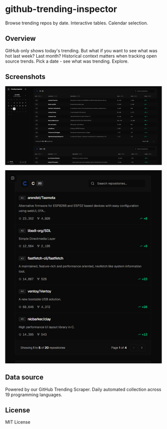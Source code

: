 # github-trending-inspector

Browse trending repos by date. Interactive tables. Calendar selection.

## Overview

GitHub only shows today's trending. But what if you want to see what was hot last week? Last month? Historical context matters when tracking open source trends. Pick a date - see what was trending. Explore.

## Screenshots

<p align="center">
  <img src="./.github/screenshot.png" alt="Desktop view" width="800">
</p>

<p align="center">
  <img src="./.github/screenshot2.png" alt="Mobile view" width="800">
</p>

## Data source

Powered by our GitHub Trending Scraper. Daily automated collection across 19 programming languages.

## License

MIT License
